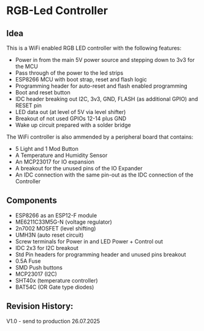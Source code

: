 # RGB-Led Controller

## Idea

This is a WiFi enabled RGB LED controller with the following features:

- Power in from the main 5V power source and stepping down to 3v3 for the MCU
- Pass through of the power to the led strips
- ESP8266 MCU with boot strap, reset and flash logic
- Programming header for auto-reset and flash enabled programming
- Boot and reset button
- IDC header breaking out I2C, 3v3, GND, FLASH (as additional GPIO) and RESET pin
- LED data out (at level of 5V via level shifter)
- Breakout of not used GPIOs 12-14 plus GND
- Wake up circuit prepared with a solder bridge

The WiFi controller is also ammended by a peripheral board that contains:

- 5 Light and 1 Mod Button
- A Temperature and Humidity Sensor
- An MCP23017 for IO expansion
- A breakout for the unused pins of the IO Expander
- An IDC connection with the same pin-out as the IDC connection of the Controller

## Components

- ESP8266 as an ESP12-F module
- ME6211C33M5G-N (voltage regulator)
- 2n7002 MOSFET (level shifting)
- UMH3N (auto reset circuit)
- Screw terminals for Power in and LED Power + Control out
- IDC 2x3 for I2C breakout
- Std Pin headers for programming header and unused pins breakout
- 0.5A Fuse
- SMD Push buttons
- MCP23017 (I2C)
- SHT40x (temperature controller)
- BAT54C (OR Gate type diodes)

## Revision History:

V1.0 - send to production 26.07.2025